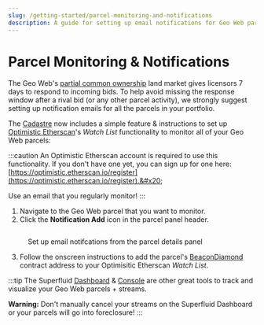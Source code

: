 ```yaml
---
slug: /getting-started/parcel-monitoring-and-notifications
description: A guide for setting up email notifications for Geo Web parcel transactions
---
```


# Parcel Monitoring & Notifications

The Geo Web's [partial common ownership](../concepts/partial-common-ownership) land market gives licensors 7 days to respond to incoming bids. To help avoid missing the response window after a rival bid (or any other parcel activity), we strongly suggest setting up notification emails for all the parcels in your portfolio.&#x20;

The [Cadastre](https://geoweb.land/) now includes a simple feature & instructions to set up [Optimistic Etherscan](https://optimistic.etherscan.io/)'s _Watch List_ functionality to monitor all of your Geo Web parcels:

:::caution
An Optimistic Etherscan account is required to use this functionality. If you don't have one yet, you can sign up for one here: [https://optimistic.etherscan.io/register](https://optimistic.etherscan.io/register).&#x20;

Use an email that you regularly monitor!
:::

1. Navigate to the Geo Web parcel that you want to monitor.
2. Click the **Notification Add** icon in the parcel panel header.

<figure><img src="/assets/Add Notifications.png" alt=""/><figcaption><p>Set up email notifcations from the parcel details panel</p></figcaption></figure>

3. Follow the onscreen instructions to add the parcel's [BeaconDiamond](../developers/core-contracts/beacondiamond/) contract address to your Optimisitic Etherscan _Watch List_.

:::tip
The Superfluid [Dashboard](https://app.superfluid.finance/) & [Console](https://console.superfluid.finance/) are other great tools to track and visualize your Geo Web parcels + streams.&#x20;

**Warning:** Don't manually cancel your streams on the Superfluid Dashboard or your parcels will go into foreclosure!&#x20;
:::
